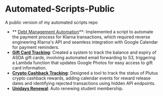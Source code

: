# Automated-Scripts-Public
A public version of my automated scripts repo

- ** [Debt Management Automation](paydown_service/README.md)**: Implemented a script to automate the payment process for Klarna transactions, which required reverse engineering Klarna's API and seamless integration with Google Calendar for payment reminders.
- **[Gift Card Tracking](giftcards/README.md)**: Created a system to track the balance and expiry of ASDA gift cards, involving automated email forwarding to S3, triggering a Lambda function that updates Google Photos for easy access to gift card information.
- **[Crypto Cashback Tracking](plutus_tracker/README.md)**: Designed a tool to track the status of Plutus crypto cashback rewards, adding calendar events for reward release dates and identifying rejected transactions using hidden API endpoints.
- **[Unidays Renewal](unidays_renewal/README.md)**: Auto renewing student membership.

